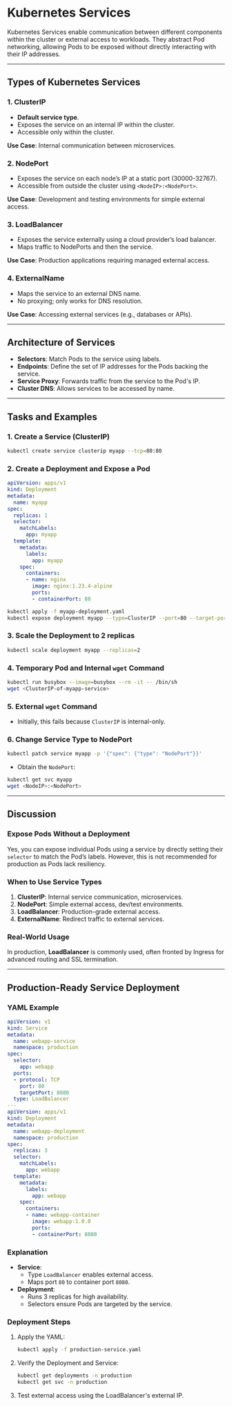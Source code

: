# Kubernetes Services

Kubernetes Services enable communication between different components within the cluster or external access to workloads. They abstract Pod networking, allowing Pods to be exposed without directly interacting with their IP addresses.

---

## Types of Kubernetes Services

### 1. ClusterIP
- **Default service type**.
- Exposes the service on an internal IP within the cluster.
- Accessible only within the cluster.

**Use Case**: Internal communication between microservices.

### 2. NodePort
- Exposes the service on each node’s IP at a static port (30000-32767).
- Accessible from outside the cluster using `<NodeIP>:<NodePort>`.

**Use Case**: Development and testing environments for simple external access.

### 3. LoadBalancer
- Exposes the service externally using a cloud provider’s load balancer.
- Maps traffic to NodePorts and then the service.

**Use Case**: Production applications requiring managed external access.

### 4. ExternalName
- Maps the service to an external DNS name.
- No proxying; only works for DNS resolution.

**Use Case**: Accessing external services (e.g., databases or APIs).

---

## Architecture of Services
- **Selectors**: Match Pods to the service using labels.
- **Endpoints**: Define the set of IP addresses for the Pods backing the service.
- **Service Proxy**: Forwards traffic from the service to the Pod's IP.
- **Cluster DNS**: Allows services to be accessed by name.

---

## Tasks and Examples

### 1. Create a Service (ClusterIP)
```bash
kubectl create service clusterip myapp --tcp=80:80
```

### 2. Create a Deployment and Expose a Pod
```yaml
apiVersion: apps/v1
kind: Deployment
metadata:
  name: myapp
spec:
  replicas: 1
  selector:
    matchLabels:
      app: myapp
  template:
    metadata:
      labels:
        app: myapp
    spec:
      containers:
      - name: nginx
        image: nginx:1.23.4-alpine
        ports:
        - containerPort: 80
```
```bash
kubectl apply -f myapp-deployment.yaml
kubectl expose deployment myapp --type=ClusterIP --port=80 --target-port=80
```

### 3. Scale the Deployment to 2 replicas
```bash
kubectl scale deployment myapp --replicas=2
```

### 4. Temporary Pod and Internal `wget` Command
```bash
kubectl run busybox --image=busybox --rm -it -- /bin/sh
wget <ClusterIP-of-myapp-service>
```

### 5. External `wget` Command
- Initially, this fails because `ClusterIP` is internal-only.

### 6. Change Service Type to NodePort
```bash
kubectl patch service myapp -p '{"spec": {"type": "NodePort"}}'
```
- Obtain the `NodePort`:
```bash
kubectl get svc myapp
wget <NodeIP>:<NodePort>
```

---

## Discussion

### Expose Pods Without a Deployment
Yes, you can expose individual Pods using a service by directly setting their `selector` to match the Pod’s labels. However, this is not recommended for production as Pods lack resiliency.

### When to Use Service Types
1. **ClusterIP**: Internal service communication, microservices.
2. **NodePort**: Simple external access, dev/test environments.
3. **LoadBalancer**: Production-grade external access.
4. **ExternalName**: Redirect traffic to external services.

### Real-World Usage
In production, **LoadBalancer** is commonly used, often fronted by Ingress for advanced routing and SSL termination.

---

## Production-Ready Service Deployment

### YAML Example
```yaml
apiVersion: v1
kind: Service
metadata:
  name: webapp-service
  namespace: production
spec:
  selector:
    app: webapp
  ports:
  - protocol: TCP
    port: 80
    targetPort: 8080
  type: LoadBalancer
---
apiVersion: apps/v1
kind: Deployment
metadata:
  name: webapp-deployment
  namespace: production
spec:
  replicas: 3
  selector:
    matchLabels:
      app: webapp
  template:
    metadata:
      labels:
        app: webapp
    spec:
      containers:
      - name: webapp-container
        image: webapp:1.0.0
        ports:
        - containerPort: 8080
```

### Explanation
- **Service**:
  - Type `LoadBalancer` enables external access.
  - Maps port `80` to container port `8080`.
- **Deployment**:
  - Runs 3 replicas for high availability.
  - Selectors ensure Pods are targeted by the service.

### Deployment Steps
1. Apply the YAML:
   ```bash
   kubectl apply -f production-service.yaml
   ```
2. Verify the Deployment and Service:
   ```bash
   kubectl get deployments -n production
   kubectl get svc -n production
   ```
3. Test external access using the LoadBalancer's external IP.
